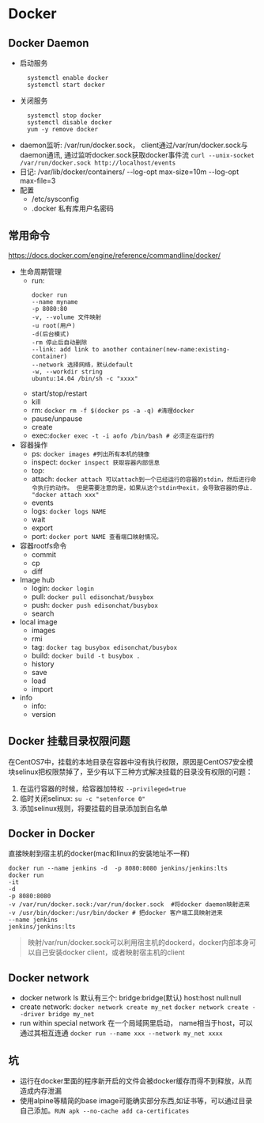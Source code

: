 # Docker
## Docker Daemon
- 启动服务
  ```
    systemctl enable docker
    systemctl start docker
  ```
- 关闭服务
  ```
    systemctl stop docker
    systemctl disable docker
    yum -y remove docker
  ```
- daemon监听: /var/run/docker.sock， client通过/var/run/docker.sock与daemon通讯, 通过监听docker.sock获取docker事件流
`curl --unix-socket /var/run/docker.sock http://localhost/events`
- 日记: /var/lib/docker/containers/ --log-opt max-size=10m --log-opt max-file=3
- 配置
  - /etc/sysconfig
  - .docker 私有库用户名密码
## 常用命令
https://docs.docker.com/engine/reference/commandline/docker/
- 生命周期管理
  - run:
    ```
    docker run 
    --name myname 
    -p 8080:80 
    -v, --volume 文件映射 
    -u root(用户) 
    -d(后台模式)
    -rm 停止后自动删除
    --link: add link to another container(new-name:existing-container)
    --network 选择网络，默认default
    -w, --workdir string
    ubuntu:14.04 /bin/sh -c "xxxx" 
    ```
  - start/stop/restart
  - kill
  - rm: `docker rm -f $(docker ps -a -q) #清理docker`
  - pause/unpause
  - create
  - exec:`docker exec -t -i aofo /bin/bash # 必须正在运行的`
- 容器操作
  - ps: `docker images #列出所有本机的镜像`
  - inspect: `docker inspect 获取容器内部信息`
  - top: 
  - attach: `docker attach 可以attach到一个已经运行的容器的stdin，然后进行命令执行的动作。 但是需要注意的是，如果从这个stdin中exit，会导致容器的停止. "docker attach xxx"`
  - events
  - logs: `docker logs NAME`
  - wait
  - export
  - port: `docker port NAME 查看端口映射情况。`
- 容器rootfs命令
  - commit
  - cp
  - diff
- Image hub
  - login: `docker login`
  - pull: `docker pull edisonchat/busybox`
  - push: `docker push edisonchat/busybox`
  - search
- local image
  - images
  - rmi
  - tag: `docker tag busybox edisonchat/busybox`
  - build: `docker build -t busybox .`
  - history
  - save
  - load
  - import
- info
  - info: 
  - version
## Docker 挂载目录权限问题
在CentOS7中，挂载的本地目录在容器中没有执行权限，原因是CentOS7安全模块selinux把权限禁掉了，至少有以下三种方式解决挂载的目录没有权限的问题：
1. 在运行容器的时候，给容器加特权
    `--privileged=true`
2. 临时关闭selinux: `su -c "setenforce 0"`
3. 添加selinux规则，将要挂载的目录添加到白名单

## Docker in Docker
直接映射到宿主机的docker(mac和linux的安装地址不一样)
```
docker run --name jenkins -d  -p 8080:8080 jenkins/jenkins:lts
docker run 
-it 
-d  
-p 8080:8080 
-v /var/run/docker.sock:/var/run/docker.sock  #将docker daemon映射进来
-v /usr/bin/docker:/usr/bin/docker # 把docker 客户端工具映射进来
--name jenkins 
jenkins/jenkins:lts
```
> 映射/var/run/docker.sock可以利用宿主机的dockerd，docker内部本身可以自己安装docker client，或者映射宿主机的client

## Docker network
- docker network ls
    默认有三个:
    bridge:bridge(默认)
    host:host
    null:null
- create network:
`docker network create my_net`
`docker network create --driver bridge my_net`
- run within special network
在一个局域网里启动， name相当于host，可以通过其相互连通
`docker run --name xxx --network my_net xxxx`
## 坑
- 运行在docker里面的程序新开启的文件会被docker缓存而得不到释放，从而造成内存泄漏
- 使用alpine等精简的base image可能确实部分东西,如证书等，可以通过目录自己添加。`RUN apk --no-cache add ca-certificates`